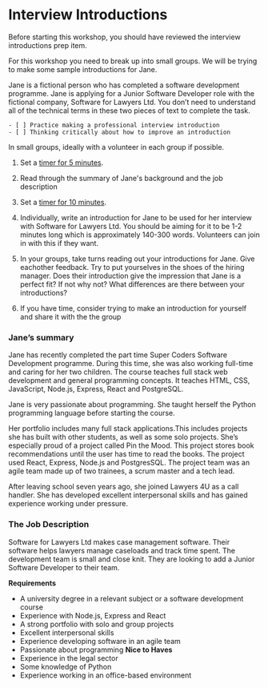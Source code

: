 # Interview Introductions

Before starting this workshop, you should have reviewed the interview introductions prep item.

For this workshop you need to break up into small groups. We will be trying to make some  sample introductions for Jane.

Jane is a fictional person who has completed a software development programme. Jane is applying for a Junior Software Developer role with the fictional company, Software for Lawyers Ltd. You don’t need to understand all of the technical terms in these two pieces of text to complete the task. 

```objectives
- [ ] Practice making a professional interview introduction
- [ ] Thinking critically about how to improve an introduction
```

<!-- {{<note type="exercise" title="Introduce Jane">}}-->

In small groups, ideally with a volunteer in each group if possible.

1. Set a [timer for 5 minutes](https://www.google.com/search?q=timer+for+5+minutes).

2. Read through the summary of Jane's background and the job description

3. Set a [timer for 10 minutes](https://www.google.com/search?q=timer+for+10+minutes).

4. Individually, write an introduction for Jane to be used for her interview with Software for Lawyers Ltd. You should be aiming for it to be 1-2 minutes long which is approximately 140-300 words. Volunteers can join in with this if they want.

5. In your groups, take turns reading out your introductions for Jane. Give eachother feedback. Try to put yourselves in the shoes of the hiring manager. Does their introduction give the impression that Jane is a perfect fit? If not why not? What differences are there between your introductions?

6. If you have time, consider trying to make an introduction for yourself and share it with the  the group 

<!-- {{</note>}}-->

### Jane’s summary
Jane has recently completed the part time Super Coders Software Development programme. During this time, she was also working full-time and caring for her two children. The course teaches full stack web development and general programming concepts. It teaches HTML, CSS, JavaScript, Node.js, Express, React and PostgreSQL. 

Jane is very passionate about programming. She taught herself the Python programming language before starting the course.

Her portfolio includes many full stack applications.This includes projects she has built with other students, as well as some solo projects. She’s especially proud of a project called Pin the Mood. This project stores book recommendations until the user has time to read the books. The project used React, Express, Node.js and PostgresSQL. The project team was an agile team made up of two trainees, a scrum master and a tech lead.

After leaving school seven years ago, she joined Lawyers 4U as a call handler. She has developed excellent interpersonal skills and has gained experience working under pressure.

### The Job Description
Software for Lawyers Ltd makes case management software. Their software helps lawyers manage caseloads and track time spent. The development team is small and close knit. They are looking to add a Junior Software Developer to their team.

**Requirements**
* A university degree in a relevant subject or a software development course
* Experience with Node.js, Express and React
* A strong portfolio with solo and group projects
* Excellent interpersonal skills
* Experience developing software in an agile team
* Passionate about programming
**Nice to Haves**
* Experience in the legal sector
* Some knowledge of Python
* Experience working in an office-based environment
 
